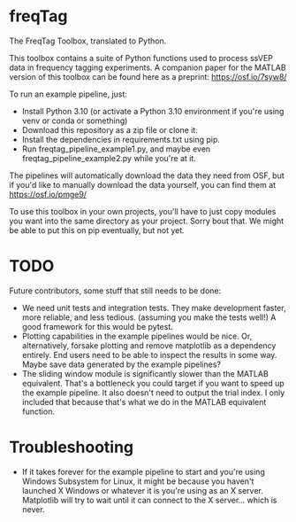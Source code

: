 # freqTag

The FreqTag Toolbox, translated to Python.

This toolbox contains a suite of Python functions used to process ssVEP data in frequency tagging experiments. A companion paper for the MATLAB version of this toolbox can be found here as a preprint: https://osf.io/7syw8/

To run an example pipeline, just:

- Install Python 3.10 (or activate a Python 3.10 environment if you're using venv or conda or something)
- Download this repository as a zip file or clone it.
- Install the dependencies in requirements.txt using pip.
- Run freqtag_pipeline_example1.py, and maybe even freqtag_pipeline_example2.py while you're at it.

The pipelines will automatically download the data they need from OSF, but if you'd like to manually download the data yourself, you can find them at https://osf.io/pmge9/

To use this toolbox in your own projects, you'll have to just copy modules you want into the same directory as your project. Sorry bout that. We might be able to put this on pip eventually, but not yet.

# TODO
Future contributors, some stuff that still needs to be done:
- We need unit tests and integration tests. They make development faster, more reliable, and less tedious. (assuming you make the tests well!) A good framework for this would be pytest.
- Plotting capabilities in the example pipelines would be nice. Or, alternatively, forsake plotting and remove matplotlib as a dependency entirely. End users need to be able to inspect the results in some way. Maybe save data generated by the example pipelines?
- The sliding window module is significantly slower than the MATLAB equivalent. That's a bottleneck you could target if you want to speed up the example pipeline. It also doesn't need to output the trial index. I only included that because that's what we do in the MATLAB equivalent function.

# Troubleshooting

- If it takes forever for the example pipeline to start and you're using Windows Subsystem for Linux, it might be because you haven't launched X Windows or whatever it is you're using as an X server. Matplotlib will try to wait until it can connect to the X server... which is never.
